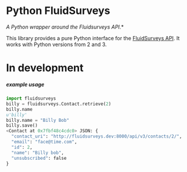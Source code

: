 # Python FluidSurveys

*A Python wrapper around the Fluidsurveys API.**

This library provides a pure Python interface for the [FluidSurveys API](https://docs.fluidsurveys.com/). It works with Python versions from 2 and 3. 

In development
==============


##### example usage


```python
import fluidsurveys
billy = fluidsurveys.Contact.retrieve(2)
billy.name
u'billy'
billy.name = "Billy Bob"
billy.save()
<Contact at 0x7fbf48c4cdc0> JSON: {
  "contact_uri": "http://fluidsurveys.dev:8000/api/v3/contacts/2/", 
  "email": "face@time.com", 
  "id": 2, 
  "name": "Billy bob", 
  "unsubscribed": false
}
